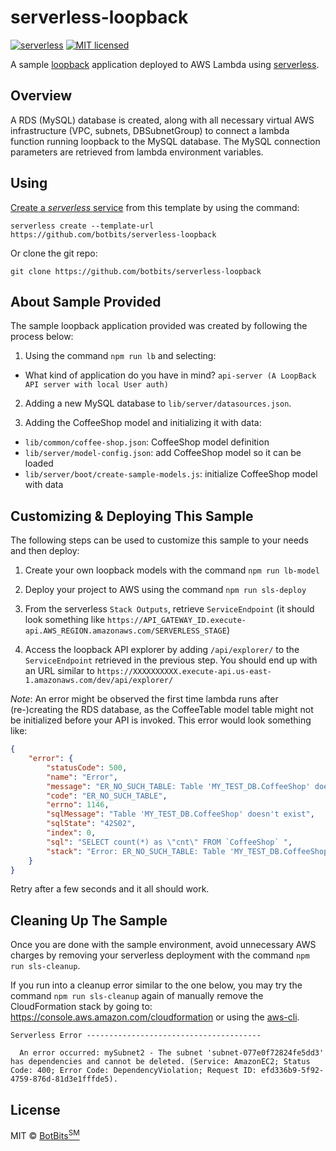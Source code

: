 # serverless-loopback
[![serverless](http://public.serverless.com/badges/v3.svg)](http://www.serverless.com) <!-- Skipping tests for now [![Build Status](https://travis-ci.org/botbits/serverless-loopback.svg?branch=master)](https://travis-ci.org/botbits/serverless-loopback) --> [![MIT licensed](https://img.shields.io/badge/license-MIT-blue.svg)](https://raw.githubusercontent.com/botbits/serverless-loopback/master/LICENSE) <!-- Codacy does not support any language in this project. [![Codacy Badge](https://api.codacy.com/project/badge/Grade/3988cecd1c154bb99c310fb77bbc1ae9)](https://www.codacy.com/app/marcelobern/serverless-loopback?utm_source=github.com&amp;utm_medium=referral&amp;utm_content=botbits/serverless-loopback&amp;utm_campaign=Badge_Grade) -->

A sample [loopback](https://loopback.io/) application deployed to AWS Lambda using [serverless](https://serverless.com/).


## Overview

A RDS (MySQL) database is created, along with all necessary virtual AWS infrastructure (VPC, subnets, DBSubnetGroup) to connect a lambda function running loopback to the MySQL database. The MySQL connection parameters are retrieved from lambda environment variables.
<!--
For ease of management RDS (MySQL) username/password can be retrieved from [AWS SSM Parameter Store](https://docs.aws.amazon.com/systems-manager/latest/userguide/systems-manager-paramstore.html) and used in `serverless.yml` [see section *Handling Secrets for Small Teams & Projects*]](https://serverless.com/blog/serverless-secrets-api-keys/). -->


## Using

[Create a *serverless* service](https://serverless.com/framework/docs/providers/aws/cli-reference/create) from this template by using the command:

`serverless create --template-url https://github.com/botbits/serverless-loopback`

Or clone the git repo:

`git clone https://github.com/botbits/serverless-loopback`


## About Sample Provided

The sample loopback application provided was created by following the process below:

1. Using the command `npm run lb` and selecting:

- What kind of application do you have in mind? `api-server (A LoopBack API server with local User auth)`

2. Adding a new MySQL database to `lib/server/datasources.json`.

3. Adding the CoffeeShop model and initializing it with data:

- `lib/common/coffee-shop.json`: CoffeeShop model definition
- `lib/server/model-config.json`: add CoffeeShop model so it can be loaded
- `lib/server/boot/create-sample-models.js`: initialize CoffeeShop model with data


## Customizing & Deploying This Sample

The following steps can be used to customize this sample to your needs and then deploy:

<!-- 0. (*optional*) For ease of management add MySQL username/password to the AWS SSM Parameter Store (using [AWS Console(https://docs.aws.amazon.com/systems-manager/latest/userguide/param-create-console.html)] or [AWS CLI(https://docs.aws.amazon.com/systems-manager/latest/userguide/param-create-cli.html)]).
-->
1. Create your own loopback models with the command `npm run lb-model`

2. Deploy your project to AWS using the command `npm run sls-deploy`

3. From the serverless `Stack Outputs`, retrieve `ServiceEndpoint` (it should look something like `https://API_GATEWAY_ID.execute-api.AWS_REGION.amazonaws.com/SERVERLESS_STAGE`)

4. Access the loopback API explorer by adding `/api/explorer/` to the `ServiceEndpoint` retrieved in the previous step. You should end up with an URL similar to `https://XXXXXXXXXX.execute-api.us-east-1.amazonaws.com/dev/api/explorer/`

*Note*: An error might be observed the first time lambda runs after (re-)creating the RDS database, as the CoffeeTable model table might not be initialized before your API is invoked. This error would look something like:

```json
{
    "error": {
        "statusCode": 500,
        "name": "Error",
        "message": "ER_NO_SUCH_TABLE: Table 'MY_TEST_DB.CoffeeShop' doesn't exist",
        "code": "ER_NO_SUCH_TABLE",
        "errno": 1146,
        "sqlMessage": "Table 'MY_TEST_DB.CoffeeShop' doesn't exist",
        "sqlState": "42S02",
        "index": 0,
        "sql": "SELECT count(*) as \"cnt\" FROM `CoffeeShop` ",
        "stack": "Error: ER_NO_SUCH_TABLE: Table 'MY_TEST_DB.CoffeeShop' doesn't exist\n    at Query.Sequence._packetToError (/var/task/node_modules/mysql/lib/protocol/sequences/Sequence.js:47:14)\n    at Query.ErrorPacket (/var/task/node_modules/mysql/lib/protocol/sequences/Query.js:77:18)\n    at Protocol._parsePacket (/var/task/node_modules/mysql/lib/protocol/Protocol.js:278:23)\n    at Parser.write (/var/task/node_modules/mysql/lib/protocol/Parser.js:76:12)\n    at Protocol.write (/var/task/node_modules/mysql/lib/protocol/Protocol.js:38:16)\n    at Socket.<anonymous> (/var/task/node_modules/mysql/lib/Connection.js:91:28)\n    at Socket.<anonymous> (/var/task/node_modules/mysql/lib/Connection.js:502:10)\n    at emitOne (events.js:116:13)\n    at Socket.emit (events.js:211:7)\n    at addChunk (_stream_readable.js:263:12)\n    at readableAddChunk (_stream_readable.js:250:11)\n    at Socket.Readable.push (_stream_readable.js:208:10)\n    at TCP.onread (net.js:607:20)\n    --------------------\n    at Protocol._enqueue (/var/task/node_modules/mysql/lib/protocol/Protocol.js:144:48)\n    at PoolConnection.query (/var/task/node_modules/mysql/lib/Connection.js:200:25)\n    at runQuery (/var/task/node_modules/loopback-connector-mysql/lib/mysql.js:197:16)\n    at executeWithConnection (/var/task/node_modules/loopback-connector-mysql/lib/mysql.js:239:7)\n    at Handshake.onConnect (/var/task/node_modules/mysql/lib/Pool.js:64:7)\n    at Handshake.<anonymous> (/var/task/node_modules/mysql/lib/Connection.js:502:10)\n    at Handshake._callback (/var/task/node_modules/mysql/lib/Connection.js:468:16)\n    at Handshake.Sequence.end (/var/task/node_modules/mysql/lib/protocol/sequences/Sequence.js:83:24)\n    at Handshake.Sequence.OkPacket (/var/task/node_modules/mysql/lib/protocol/sequences/Sequence.js:92:8)\n    at Protocol._parsePacket (/var/task/node_modules/mysql/lib/protocol/Protocol.js:278:23)\n    at Parser.write (/var/task/node_modules/mysql/lib/protocol/Parser.js:76:12)\n    at Protocol.write (/var/task/node_modules/mysql/lib/protocol/Protocol.js:38:16)\n    at Socket.<anonymous> (/var/task/node_modules/mysql/lib/Connection.js:91:28)\n    at Socket.<anonymous> (/var/task/node_modules/mysql/lib/Connection.js:502:10)\n    at emitOne (events.js:116:13)\n    at Socket.emit (events.js:211:7)"
    }
}
```

Retry after a few seconds and it all should work.


## Cleaning Up The Sample

Once you are done with the sample environment, avoid unnecessary AWS charges by removing your serverless deployment with the command `npm run sls-cleanup`.

If you run into a cleanup error similar to the one below, you may try the command `npm run sls-cleanup` again of manually remove the CloudFormation stack by going to: https://console.aws.amazon.com/cloudformation or using the [aws-cli](https://aws.amazon.com/cli/).

```
Serverless Error ---------------------------------------

  An error occurred: mySubnet2 - The subnet 'subnet-077e0f72824fe5dd3' has dependencies and cannot be deleted. (Service: AmazonEC2; Status Code: 400; Error Code: DependencyViolation; Request ID: efd336b9-5f92-4759-876d-81d3e1fffde5).
```


## License

MIT © [BotBits<sup>SM</sup>](https://github.com/botbits)
